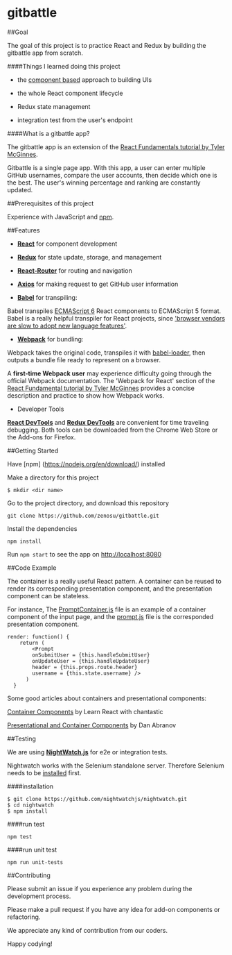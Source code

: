 
# gitbattle

##Goal

The goal of this project is to practice React and Redux by building the gitbattle app from scratch. 

####Things I learned doing this project

- the [component based](https://medium.com/@dan.shapiro1210/understanding-component-based-architecture-3ff48ec0c238#.kxd4dl4g8) approach to building UIs

- the whole React component lifecycle

- Redux state management 

- integration test from the user's endpoint

####What is a gitbattle app?

The gitbattle app is an extension of the [React Fundamentals tutorial by Tyler McGinnes](https://reacttraining.com/online/react-fundamentals). 

Gitbattle is a single page app. With this app, a user can enter multiple GitHub usernames, compare the user accounts, then decide which one is the best. The user's winning percentage and ranking are constantly updated. 

##Prerequisites of this project

Experience with JavaScript and [npm](https://www.npmjs.com/).

##Features
- **[React](https://facebook.github.io/react/)** for component development

- **[Redux](http://redux.js.org/)** for state update, storage, and management 

- **[React-Router](https://github.com/ReactTraining/react-router)** for routing and navigation

- **[Axios](https://github.com/mzabriskie/axios)** for making request to get GitHub user information

- **[Babel](https://babeljs.io/)** for transpiling:

 Babel transpiles [ECMAScript 6](https://github.com/lukehoban/es6features) React components to ECMAScript 5 format. Babel is a really helpful transpiler for React projects, since ['browser vendors are slow to adopt new language features'](https://www.quora.com/What-exactly-is-BabelJs-Why-does-it-understand-JSX-React-components).

- **[Webpack](https://webpack.github.io/)** for bundling:

 Webpack takes the original code, transpiles it with [babel-loader](https://github.com/babel/babel-loader), then outputs a bundle file ready to represent on a browser. 

 A **first-time Webpack user** may experience difficulty going through the official Webpack documentation. The 'Webpack for React' section of the [React Fundamental tutorial by Tyler McGinnes](https://reacttraining.com/online/react-fundamentals) provides a concise description and practice to show how Webpack works.


- Developer Tools

 **[React DevTools](https://github.com/facebook/react-devtools)** and **[Redux DevTools](https://github.com/gaearon/redux-devtools)** are convenient for time traveling debugging. Both tools can be downloaded from the Chrome Web Store or the Add-ons for Firefox.


##Getting Started


Have [npm] (https://nodejs.org/en/download/) installed


Make a directory for this project

`$ mkdir <dir name>`

Go to the project directory, and download this repository

`git clone https://github.com/zenosu/gitbattle.git`

Install the dependencies

`npm install`

Run `npm start` to see the app on [http://localhost:8080](http://localhost:8080)


##Code Example

The container is a really useful React pattern. A container can be reused to render its corresponding presentation component, and the presentation component can be stateless.

For instance, The [PromptContainer.js](https://github.com/zenosu/gitbattle/blob/master/app/containers/PromptContainer.js) file is an example of a container component of the input page, and the [prompt.js](https://github.com/zenosu/gitbattle/blob/master/app/components/prompt.js) file is the corresponded presentation component. 

```
render: function() {
  	return (
  		<Prompt 
        onSubmitUser = {this.handleSubmitUser}
        onUpdateUser = {this.handleUpdateUser} 
        header = {this.props.route.header}
        username = {this.state.username} /> 
	  )    
  }
```

Some good articles about containers and presentational components: 

[Container Components](https://medium.com/@learnreact/container-components-c0e67432e005#.lmwx3updt) by Learn React with chantastic 

[Presentational and Container Components](https://medium.com/@dan_abramov/smart-and-dumb-components-7ca2f9a7c7d0#.y2bpt8k40) by Dan Abranov 

##Testing

 We are using **[NightWatch.js](http://nightwatchjs.org/)** for e2e or integration tests.
 
 Nightwatch works with the Selenium standalone server. Therefore Selenium needs to be [installed](https://selenium-release.storage.googleapis.com/index.html) first.
 
####installation

```
$ git clone https://github.com/nightwatchjs/nightwatch.git
$ cd nightwatch
$ npm install
```

####run test

`npm test`

####run unit test

`npm run unit-tests`


##Contributing

Please submit an issue if you experience any problem during the development process. 

Please make a pull request if you have any idea for add-on components or refactoring.

We appreciate any kind of contribution from our coders.

Happy codying!

